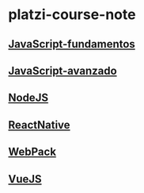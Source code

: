 # platzi-course-note

## [JavaScript-fundamentos](https://github.com/VGamezz19/platzi-course-notes/tree/master/JavaScript-fundamentos)

## [JavaScript-avanzado](https://github.com/VGamezz19/platzi-course-notes/tree/master/JavaScript-Avanzado)

## [NodeJS](https://github.com/VGamezz19/platzi-course-notes/tree/master/NodeJs)

## [ReactNative](https://github.com/VGamezz19/platzi-course-notes/tree/master/ReactNative)

## [WebPack](https://github.com/VGamezz19/platzi-course-notes/tree/master/WebPack)

## [VueJS](https://github.com/VGamezz19/platzi-course-notes/tree/master/Vue)
